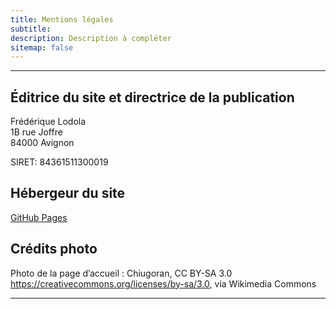 ```yaml
---
title: Mentions légales
subtitle: 
description: Description à compléter
sitemap: false
---
```


--- 
## Éditrice du site et directrice de la publication
Frédérique Lodola  
1B rue Joffre  
84000 Avignon  

SIRET: 84361511300019

## Hébergeur du site
<a href="https://pages.github.com/" target="blank">GitHub Pages</a>

## Crédits photo
Photo de la page d’accueil : Chiugoran, CC BY-SA 3.0 https://creativecommons.org/licenses/by-sa/3.0, via Wikimedia Commons





---